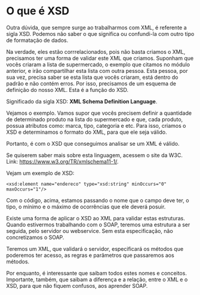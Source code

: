 # O que é XSD

Outra dúvida, que sempre surge ao trabalharmos com XML, é referente a sigla XSD. Podemos não saber o que significa ou confundi-la com outro tipo de formatação de dados.

Na verdade, eles estão corrrelacionados, pois não basta criamos o XML, precisamos ter uma forma de validar este XML que criamos. Suponham que vocês criaram a lista de supermercado, o exemplo que citamos no módulo anterior, e irão compartilhar esta lista com outra pessoa. Esta pessoa, por sua vez, precisa saber se esta lista que vocês criaram, está dentro do padrão e não contém erros. Por isso, precisamos de um esquema de definição do nosso XML. Esta é a função do XSD.

Significado da sigla XSD: **XML Schema Definition Language**.

Vejamos o exemplo. Vamos supor que vocês precisem definir a quantidade de determinado produto na lista do supermercado e que, cada produto, possua atributos como: marca, tipo, categoria e etc. Para isso, criamos o  XSD e determinamos o formato do XML, para que ele seja válido.

Portanto, é com o XSD que conseguimos analisar se um XML é válido.

Se quiserem saber mais sobre esta linguagem, acessem o site da W3C. Link: <https://www.w3.org/TR/xmlschema11-1/>.

Vejam um exemplo de XSD:

```
<xsd:element name="endereco" type="xsd:string" minOccurs="0" maxOccurs="1"/>
```

Com o código, acima, estamos passando o nome que o campo deve ter, o tipo, o mínimo e o máximo de ocorrências que ele deverá posuir.

Existe uma forma de aplicar o XSD ao XML para validar estas estruturas. Quando estivermos trabalhando com o SOAP, teremos uma estrutura a ser seguida, pelo servidor ou webservice. Sem esta especificação, não concretizamos o SOAP.

Teremos um XML, que validará o servidor, especificará os métodos que poderemos ter acesso, as regras e parâmetros que passaremos aos métodos.

Por enquanto, é interessante que saibam todos estes nomes e conceitos. Importante, também, que saibam a diferença e a relação, entre o XML e o XSD, para que não fiquem confusos, aos aprender SOAP.